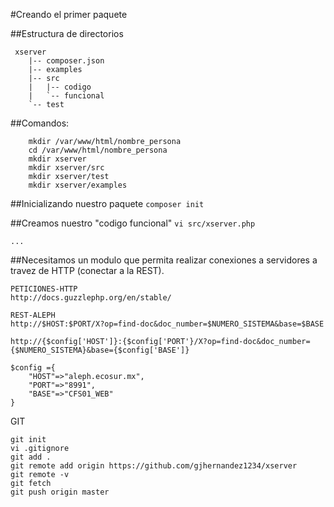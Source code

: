 #Creando el primer paquete

##Estructura de directorios

``` 
 xserver
    |-- composer.json
    |-- examples
    |-- src
    |   |-- codigo
    |   `-- funcional
    `-- test
```

##Comandos:

```
    mkdir /var/www/html/nombre_persona
    cd /var/www/html/nombre_persona
    mkdir xserver
    mkdir xserver/src
    mkdir xserver/test
    mkdir xserver/examples
```
    
##Inicializando nuestro paquete
    `composer init`
    
##Creamos nuestro "codigo funcional"
    `vi src/xserver.php`
    
    ...
    
##Necesitamos un modulo que permita realizar conexiones a servidores a travez de HTTP (conectar a la REST). 

    PETICIONES-HTTP
    http://docs.guzzlephp.org/en/stable/

    REST-ALEPH
    http://$HOST:$PORT/X?op=find-doc&doc_number=$NUMERO_SISTEMA&base=$BASE
    
    http://{$config['HOST']}:{$config['PORT'}/X?op=find-doc&doc_number={$NUMERO_SISTEMA}&base={$config['BASE']}
    
    $config ={
        "HOST"=>"aleph.ecosur.mx",
        "PORT"=>"8991",
        "BASE"=>"CFS01_WEB"
    }


GIT

    git init
    vi .gitignore
    git add .
    git remote add origin https://github.com/gjhernandez1234/xserver
    git remote -v
    git fetch
    git push origin master


    
    
